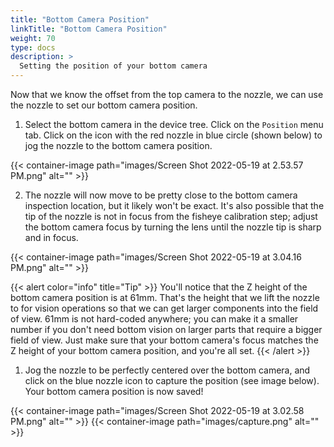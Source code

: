 ```yaml
---
title: "Bottom Camera Position"
linkTitle: "Bottom Camera Position"
weight: 70
type: docs
description: >
  Setting the position of your bottom camera
---
```


Now that we know the offset from the top camera to the nozzle, we can use the nozzle to set our bottom camera position.

1. Select the bottom camera in the device tree. Click on the `Position` menu tab. Click on the icon with the red nozzle in blue circle (shown below) to jog the nozzle to the bottom camera position. 

{{< container-image path="images/Screen Shot 2022-05-19 at 2.53.57 PM.png" alt="" >}} 


2. The nozzle will now move to be pretty close to the bottom camera inspection location, but it likely won't be exact. It's also possible that the tip of the nozzle is not in focus from the fisheye calibration step; adjust the bottom camera focus by turning the lens until the nozzle tip is sharp and in focus. 

{{< container-image path="images/Screen Shot 2022-05-19 at 3.04.16 PM.png" alt="" >}}

{{< alert color="info" title="Tip" >}}
You'll notice that the Z height of the bottom camera position is at 61mm. That's the height that we lift the nozzle to for vision operations so that we can get larger components into the field of view. 61mm is not hard-coded anywhere; you can make it a smaller number if you don't need bottom vision on larger parts that require a bigger field of view. Just make sure that your bottom camera's focus matches the Z height of your bottom camera position, and you're all set.
{{< /alert >}}


1. Jog the nozzle to be perfectly centered over the bottom camera, and click on the blue nozzle icon to capture the position (see image below). Your bottom camera position is now saved!

{{< container-image path="images/Screen Shot 2022-05-19 at 3.02.58 PM.png" alt="" >}}
{{< container-image path="images/capture.png" alt="" >}}


